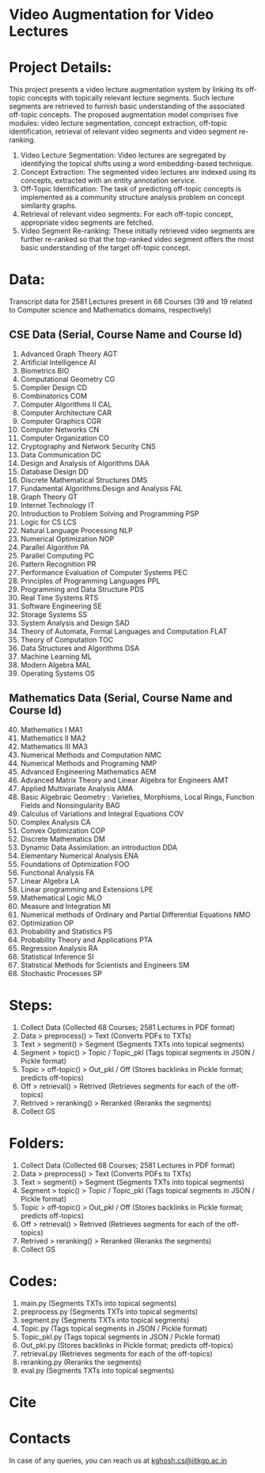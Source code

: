 # Video Augmentation for Video Lectures

# Project Details:
This project presents a video lecture augmentation system by linking its off-topic concepts with topically relevant lecture segments. Such lecture segments are retrieved to furnish basic understanding of the associated off-topic concepts. The proposed augmentation model comprises five modules: video lecture segmentation, concept extraction, off-topic identification, retrieval of relevant video segments and video segment re-ranking.
1. Video Lecture Segmentation: Video lectures are segregated by identifying the topical shifts using a word embedding-based technique.
2. Concept Extraction: The segmented video lectures are indexed using its concepts, extracted with an entity annotation service.
3. Off-Topic Identification: The task of predicting off-topic concepts is implemented as a community structure analysis problem on concept similarity graphs.
4. Retrieval of relevant video segments: For each off-topic concept, appropriate video segments are fetched.
5. Video Segment Re-ranking: These initially retrieved video segments are further re-ranked so that the top-ranked video segment offers the most basic understanding of the target off-topic concept.

# Data:
Transcript data for 2581 Lectures present in 68 Courses (39 and 19 related to Computer science and Mathematics domains, respectively)
## CSE Data (Serial, Course Name and Course Id)
1. Advanced Graph Theory AGT
2. Artificial Intelligence AI
3. Biometrics	BIO
4. Computational Geometry CG
5. Compiler Design CD
6. Combinatorics COM
7. Computer Algorithms II	CAL
8. Computer Architecture	CAR
9. Computer Graphics	CGR
10. Computer Networks	CN
11. Computer Organization	CO
12. Cryptography and Network Security	CNS
13. Data Communication	DC
14. Design and Analysis of Algorithms	DAA
15. Database Design	DD
16. Discrete Mathematical Structures	DMS
17. Fundamental Algorithms:Design and Analysis	FAL
18. Graph Theory	GT
19. Internet Technology	IT
20. Introduction to Problem Solving and Programming	PSP
21. Logic for CS	LCS
22. Natural Language Processing	NLP
23. Numerical Optimization	NOP
24. Parallel Algorithm	PA
25. Parallel Computing	PC
26. Pattern Recognition	PR
27. Performance Evaluation of Computer Systems	PEC
28. Principles of Programming Languages	PPL
29. Programming and Data Structure	PDS
30. Real Time Systems	RTS
31. Software Engineering	SE
32. Storage Systems	SS
33. System Analysis and Design	SAD
34. Theory of Automata, Formal Languages and Computation	FLAT
35. Theory of Computation	TOC
36. Data Structures and Algorithms	DSA
37. Machine Learning	ML
38. Modern Algebra	MAL
39. Operating Systems	OS
## Mathematics Data (Serial, Course Name and Course Id)
40. Mathematics I	MA1
41. Mathematics II	MA2
42. Mathematics III	MA3
43. Numerical Methods and Computation	NMC
44. Numerical Methods and Programing	NMP
45. Advanced Engineering Mathematics	AEM
46. Advanced Matrix Theory and Linear Algebra for Engineers	AMT
47. Applied Multivariate Analysis	AMA
48. Basic Algebraic Geometry : Varieties, Morphisms, Local Rings, Function Fields and Nonsingularity	BAG
49. Calculus of Variations and Integral Equations	COV
50. Complex Analysis	CA
51. Convex Optimization	COP
52. Discrete Mathematics	DM
53. Dynamic Data Assimilation: an introduction	DDA
54. Elementary Numerical Analysis	ENA
55. Foundations of Optimization	FOO
56. Functional Analysis	FA
57. Linear Algebra	LA
58. Linear programming and Extensions	LPE
59. Mathematical Logic	MLO
60. Measure and Integration	MI
61. Numerical methods of Ordinary and Partial Differential Equations	NMO
62. Optimization	OP
63. Probability and Statistics	PS
64. Probability Theory and Applications	PTA
65. Regression Analysis	RA
66. Statistical Inference	SI
67. Statistical Methods for Scientists and Engineers	SM
68. Stochastic Processes	SP

# Steps:
1. Collect Data (Collected 68 Courses; 2581 Lectures in PDF format)
2. Data > preprocess() > Text (Converts PDFs to TXTs)
3. Text > segment() > Segment (Segments TXTs into topical segments)
4. Segment > topic() > Topic / Topic_pkl (Tags topical segments in JSON / Pickle format)
5. Topic > off-topic() > Out_pkl / Off (Stores backlinks in Pickle format; predicts off-topics)
6. Off > retrieval() > Retrived (Retrieves segments for each of the off-topics)
7. Retrived > reranking() > Reranked (Reranks the segments)
8. Collect GS 

# Folders:
1. Collect Data (Collected 68 Courses; 2581 Lectures in PDF format)
2. Data > preprocess() > Text (Converts PDFs to TXTs)
3. Text > segment() > Segment (Segments TXTs into topical segments)
4. Segment > topic() > Topic / Topic_pkl (Tags topical segments in JSON / Pickle format)
5. Topic > off-topic() > Out_pkl / Off (Stores backlinks in Pickle format; predicts off-topics)
6. Off > retrieval() > Retrived (Retrieves segments for each of the off-topics)
7. Retrived > reranking() > Reranked (Reranks the segments)
8. Collect GS 

# Codes:
1. main.py (Segments TXTs into topical segments)
2. preprocess.py (Segments TXTs into topical segments)
3. segment.py (Segments TXTs into topical segments)
4. Topic.py (Tags topical segments in JSON / Pickle format)
5. Topic_pkl.py (Tags topical segments in JSON / Pickle format)
5. Out_pkl.py (Stores backlinks in Pickle format; predicts off-topics)
6. retrieval.py (Retrieves segments for each of the off-topics)
7. reranking.py (Reranks the segments)
8. eval.py (Segments TXTs into topical segments)

# Cite

# Contacts
In case of any queries, you can reach us at kghosh.cs@iitkgp.ac.in
